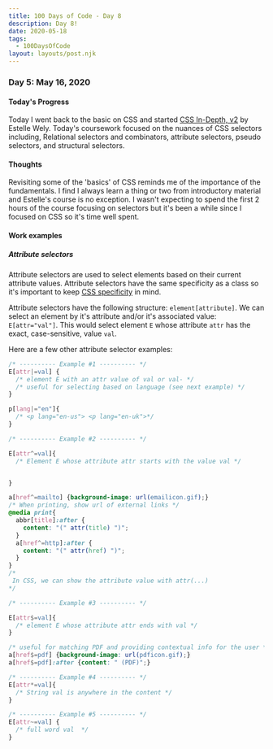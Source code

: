 ```yaml
---
title: 100 Days of Code - Day 8
description: Day 8!
date: 2020-05-18
tags: 
  - 100DaysOfCode
layout: layouts/post.njk
---
```


### Day 5: May 16, 2020

#### Today's Progress

Today I went back to the basic on CSS and started [CSS In-Depth, v2](https://frontendmasters.com/courses/css-in-depth-v2/) by Estelle Wely. Today's coursework focused on the nuances of CSS selectors including, Relational selectors and combinators, attribute selectors, pseudo selectors, and structural selectors.

#### Thoughts

Revisiting some of the 'basics' of CSS reminds me of the importance of the fundamentals. I find I always learn a thing or two from introductory material and Estelle's course is no exception. I wasn't expecting to spend the first 2 hours of the course focusing on selectors but it's been a while since I focused on CSS so it's time well spent.

#### Work examples

##### Attribute selectors

Attribute selectors are used to select elements based on their current attribute values. Attribute selectors have the same specificity as a class so it's important to keep [CSS specificity](https://developer.mozilla.org/en-US/docs/Web/CSS/Specificity) in mind.

Attribute selectors have the following structure: `element[attribute]`. We can select an element by it's attribute and/or it's associated value: `E[attr="val"]`. This would select element `E` whose attribute `attr` has the exact, case-sensitive, value `val`.

Here are a few other attribute selector examples:

```css
/* ---------- Example #1 ---------- */
E[attr|=val] {
  /* element E with an attr value of val or val- */
  /* useful for selecting based on language (see next example) */
}

p[lang|="en"]{
  /* <p lang="en-us"> <p lang="en-uk">*/
}

/* ---------- Example #2 ---------- */

E[attr^=val]{
  /* Element E whose attribute attr starts with the value val */


}

a[href^=mailto] {background-image: url(emailicon.gif);}
/* When printing, show url of external links */
@media print{
  abbr[title]:after {
    content: "(" attr(title) ")";
  }
  a[href^=http]:after {
    content: "(" attr(href) ")";
  }
}
/*
 In CSS, we can show the attribute value with attr(...)
*/

/* ---------- Example #3 ---------- */

E[attr$=val]{
  /* element E whose attribute attr ends with val */
}

/* useful for matching PDF and providing contextual info for the user */
a[href$=pdf] {background-image: url(pdficon.gif);}
a[href$=pdf]:after {content: " (PDF)";}

/* ---------- Example #4 ---------- */
E[attr*=val]{
  /* String val is anywhere in the content */
}

/* ---------- Example #5 ---------- */
E[attr~=val] {
  /* full word val  */
}
```
